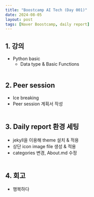 ```yaml
---
title: "Boostcamp AI Tech (Day 001)"
date: 2024-08-05
layout: post
tags: [Naver Boostcamp, daily report]
---
```


## 1. 강의

* Python basic
  * Data type & Basic Functions
<br><br>
		
## 2. Peer session

* Ice breaking
* Peer session 계획서 작성
<br><br>
	
## 3. Daily report 환경 세팅

* jekyll을 이용해 theme 설치 & 적용
* 상단 icon image file 생성 & 적용
* categories 변경, About.md 수정
<br><br>

## 4. 회고

* 행복하다
<br><br>

<br><br>
